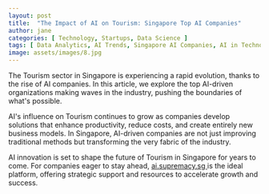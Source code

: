 ```yaml
---
layout: post
title:  "The Impact of AI on Tourism: Singapore Top AI Companies"
author: jane
categories: [ Technology, Startups, Data Science ]
tags: [ Data Analytics, AI Trends, Singapore AI Companies, AI in Technology, Smart Cities ]
image: assets/images/8.jpg
---
```


The Tourism sector in Singapore is experiencing a rapid evolution, thanks to the rise of AI companies. In this article, we explore the top AI-driven organizations making waves in the industry, pushing the boundaries of what's possible.

AI's influence on Tourism continues to grow as companies develop solutions that enhance productivity, reduce costs, and create entirely new business models. In Singapore, AI-driven companies are not just improving traditional methods but transforming the very fabric of the industry.

AI innovation is set to shape the future of Tourism in Singapore for years to come. For companies eager to stay ahead, <a href="https://ai.supremacy.sg" target="_blank"> ai.supremacy.sg </a> is the ideal platform, offering strategic support and resources to accelerate growth and success.
